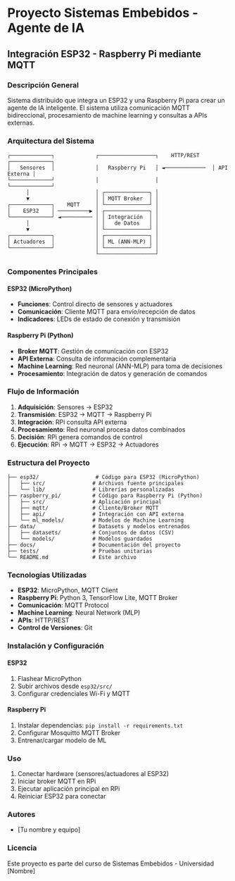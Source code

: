 # Proyecto Sistemas Embebidos - Agente de IA
## Integración ESP32 - Raspberry Pi mediante MQTT

### Descripción General
Sistema distribuido que integra un ESP32 y una Raspberry Pi para crear un agente de IA inteligente. El sistema utiliza comunicación MQTT bidireccional, procesamiento de machine learning y consultas a APIs externas.

### Arquitectura del Sistema

```
┌─────────────┐             ┌──────────────────┐    HTTP/REST    ┌─────────────┐
│   Sensores  │             │   Raspberry Pi   │ ◄─────────────  │ API Externa │
└─────────────┘             │                  │                 └─────────────┘
      │                     │ ┌──────────────┐ │
      ▼                     │ │ MQTT Broker  │ │
┌─────────────┐    MQTT     │ └──────────────┘ │
│    ESP32    │ ──────────▶ │ ┌──────────────┐ │
└─────────────┘ ◄────────── │ │ Integración  │ │
      │                     │ │   de Datos   │ │
      ▼                     │ └──────────────┘ │
┌─────────────┐             │ ┌──────────────┐ │
│ Actuadores  │             │ │ ML (ANN-MLP) │ │
└─────────────┘             │ └──────────────┘ │
                            └──────────────────┘
```

### Componentes Principales

#### ESP32 (MicroPython)
- **Funciones**: Control directo de sensores y actuadores
- **Comunicación**: Cliente MQTT para envío/recepción de datos
- **Indicadores**: LEDs de estado de conexión y transmisión

#### Raspberry Pi (Python)
- **Broker MQTT**: Gestión de comunicación con ESP32
- **API Externa**: Consulta de información complementaria
- **Machine Learning**: Red neuronal (ANN-MLP) para toma de decisiones
- **Procesamiento**: Integración de datos y generación de comandos

### Flujo de Información

1. **Adquisición**: Sensores → ESP32
2. **Transmisión**: ESP32 → MQTT → Raspberry Pi
3. **Integración**: RPi consulta API externa
4. **Procesamiento**: Red neuronal procesa datos combinados
5. **Decisión**: RPi genera comandos de control
6. **Ejecución**: RPi → MQTT → ESP32 → Actuadores

### Estructura del Proyecto

```
├── esp32/                  # Código para ESP32 (MicroPython)
│   ├── src/               # Archivos fuente principales
│   └── lib/               # Librerías personalizadas
├── raspberry_pi/          # Código para Raspberry Pi (Python)
│   ├── src/               # Aplicación principal
│   ├── mqtt/              # Cliente/Broker MQTT
│   ├── api/               # Integración con API externa
│   └── ml_models/         # Modelos de Machine Learning
├── data/                  # Datasets y modelos entrenados
│   ├── datasets/          # Conjuntos de datos (CSV)
│   └── models/            # Modelos guardados
├── docs/                  # Documentación del proyecto
├── tests/                 # Pruebas unitarias
└── README.md              # Este archivo
```

### Tecnologías Utilizadas

- **ESP32**: MicroPython, MQTT Client
- **Raspberry Pi**: Python 3, TensorFlow Lite, MQTT Broker
- **Comunicación**: MQTT Protocol
- **Machine Learning**: Neural Network (MLP)
- **APIs**: HTTP/REST
- **Control de Versiones**: Git

### Instalación y Configuración

#### ESP32
1. Flashear MicroPython
2. Subir archivos desde `esp32/src/`
3. Configurar credenciales Wi-Fi y MQTT

#### Raspberry Pi
1. Instalar dependencias: `pip install -r requirements.txt`
2. Configurar Mosquitto MQTT Broker
3. Entrenar/cargar modelo de ML

### Uso

1. Conectar hardware (sensores/actuadores al ESP32)
2. Iniciar broker MQTT en RPi
3. Ejecutar aplicación principal en RPi
4. Reiniciar ESP32 para conectar

### Autores

- [Tu nombre y equipo]

### Licencia

Este proyecto es parte del curso de Sistemas Embebidos - Universidad [Nombre]